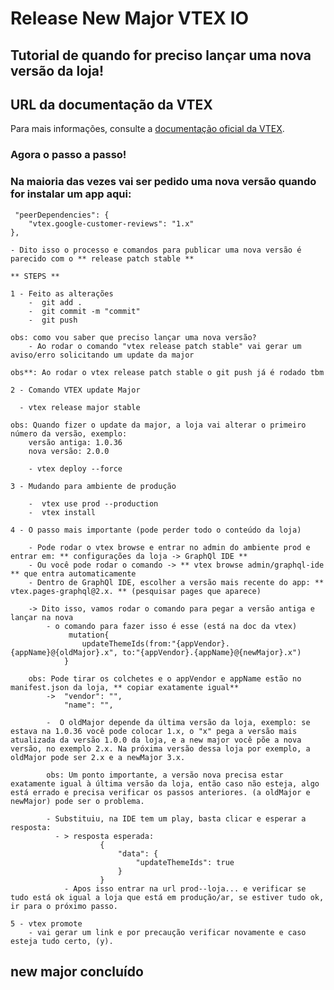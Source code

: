 # Release New Major VTEX IO

## Tutorial de quando for preciso lançar uma nova versão da loja!

##  URL da documentação da VTEX

Para mais informações, consulte a 
[documentação oficial da VTEX](https://developers.vtex.com/docs/guides/vtex-io-documentation-migrating-cms-settings-after-major-update).

### Agora o passo a passo!

### Na maioria das vezes vai ser pedido uma nova versão quando for instalar um app aqui: 
     "peerDependencies": {
        "vtex.google-customer-reviews": "1.x"
    },

    - Dito isso o processo e comandos para publicar uma nova versão é parecido com o ** release patch stable **

    ** STEPS **

    1 - Feito as alterações
        -  git add .
        -  git commit -m "commit"
        -  git push
    
    obs: como vou saber que preciso lançar uma nova versão? 
        - Ao rodar o comando "vtex release patch stable" vai gerar um aviso/erro solicitando um update da major

    obs**: Ao rodar o vtex release patch stable o git push já é rodado tbm
  
    2 - Comando VTEX update Major

      - vtex release major stable
    
    obs: Quando fizer o update da major, a loja vai alterar o primeiro número da versão, exemplo:
        versão antiga: 1.0.36
        nova versão: 2.0.0
    
        - vtex deploy --force

    3 - Mudando para ambiente de produção

        -  vtex use prod --production
        -  vtex install

    4 - O passo mais importante (pode perder todo o conteúdo da loja)

        - Pode rodar o vtex browse e entrar no admin do ambiente prod e entrar em: ** configurações da loja -> GraphQl IDE **
        - Ou você pode rodar o comando -> ** vtex browse admin/graphql-ide ** que entra automaticamente
        - Dentro de GraphQl IDE, escolher a versão mais recente do app: ** vtex.pages-graphql@2.x. ** (pesquisar pages que aparece)
    
        -> Dito isso, vamos rodar o comando para pegar a versão antiga e lançar na nova
            - o comando para fazer isso é esse (está na doc da vtex)
                 mutation{
                    updateThemeIds(from:"{appVendor}.{appName}@{oldMajor}.x", to:"{appVendor}.{appName}@{newMajor}.x")
                }

        obs: Pode tirar os colchetes e o appVendor e appName estão no manifest.json da loja, ** copiar exatamente igual**
            ->  "vendor": "",
                "name": "",
        
            -  O oldMajor depende da última versão da loja, exemplo: se estava na 1.0.36 você pode colocar 1.x, o "x" pega a versão mais atualizada da versão 1.0.0 da loja, e a new major você põe a nova versão, no exemplo 2.x. Na próxima versão dessa loja por exemplo, a oldMajor pode ser 2.x e a newMajor 3.x.

            obs: Um ponto importante, a versão nova precisa estar exatamente igual à última versão da loja, então caso não esteja, algo está errado e precisa verificar os passos anteriores. (a oldMajor e newMajor) pode ser o problema.

            - Substituiu, na IDE tem um play, basta clicar e esperar a resposta:
              - > resposta esperada: 
                        {
                            "data": {
                                "updateThemeIds": true
                            }
                        }
                - Apos isso entrar na url prod--loja... e verificar se tudo está ok igual a loja que está em produção/ar, se estiver tudo ok, ir para o próximo passo.
    
    5 - vtex promote 
        - vai gerar um link e por precaução verificar novamente e caso esteja tudo certo, (y).


## new major concluído



